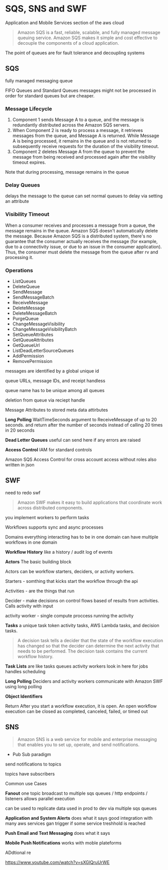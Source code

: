 # SQS, SNS and SWF
Application and Mobile Services
section of the aws cloud

> Amazon SQS is a fast, reliable, scalable, and fully managed message queuing service. Amazon
SQS makes it simple and cost effective to decouple the components of a cloud application.

The point of queues are for fault tolerance and decoupling systems

## SQS
fully managed messaging queue

FIFO Queues and Standard Queues
messages might not be processed in order for standard queues but are cheaper.

### Message Lifecycle
1. Component 1 sends Message A to a queue, and the message is redundantly distributed
across the Amazon SQS servers.
2. When Component 2 is ready to process a message, it retrieves messages from the queue,
and Message A is returned. While Message A is being processed, it remains in the queue
and is not returned to subsequently receive requests for the duration of the visibility
timeout.
3. Component 2 deletes Message A from the queue to prevent the message from being
received and processed again after the visibility timeout expires.

Note that during processing, message remains in the queue

### Delay Queues
delays the message to the queue
can set normal queues to delay via setting an attribute

### Visibility Timeout
When a consumer receives and processes a message from a queue, the message remains in the queue. Amazon SQS doesn't automatically delete the message. Because Amazon SQS is a distributed system, there's no guarantee that the consumer actually receives the message (for example, due to a connectivity issue, or due to an issue in the consumer application). Thus, the consumer must delete the message from the queue after rv and processing it.

### Operations
- ListQueues
- DeleteQueue
- SendMessage
- SendMessageBatch
- ReceiveMessage
- DeleteMessage
- DeleteMessageBatch
- PurgeQueue
- ChangeMessageVisibility
- ChangeMessageVisibilityBatch
- SetQueueAttributes
- GetQueueAttributes
- GetQueueUrl
- ListDeadLetterSourceQueues
- AddPermission
- RemovePermission

messages are identified by a global unique id

queue URLs, message
IDs, and receipt handless

queue name has to be unique among all queues

deletion from queue via reciept handle 

Message Attributes to stored meta data attirbutes

**Long Polling**
WaitTimeSeconds argument to ReceiveMessage of up to 20 seconds.
and return after the number of seconds instead of calling 20 times in 20 seconds

**Dead Letter Queues**
useful can send here if any errors are raised

**Access Control**
IAM for standard controls

Amazon SQS Access Control 
for cross account access without roles
also written in json

## SWF

need to redo swf

> Amazon SWF makes it easy to build applications that coordinate work across distributed components.

you implement workers to perform tasks

Workflows
supports sync and async processes

Domains
everything interacting has to be in one domain
can have multiple workflows in one domain

**Workflow History**
like a history / audit log of events


**Actors**
The basic building block

Actors can be workflow starters, deciders, or activity workers. 

Starters - somthing that kicks start the workflow through the api

Activities - are the things that run

Decider - make decisions on control flows based of results from activities. Calls activity with input

activity worker - single compute proccess running the activity

**Tasks**
a unique task token
activity tasks, AWS Lambda tasks, and decision tasks.


> A decision task tells a decider that the state of the workflow execution has changed so that
the decider can determine the next activity that needs to be performed. The decision task
contains the current workflow history.


**Task Lists**
are like tasks queues 
activity workers look in here for jobs
handles scheduling

**Long Polling**
Deciders and activity workers communicate with Amazon SWF using long polling

**Object Identifiers**

Return
After you start a workflow execution, it is open. An open workflow execution can be closed as
completed, canceled, failed, or timed out

## SNS

> Amazon SNS is a web service for mobile and enterprise messaging that enables you to set up,
operate, and send notifications.
- Pub Sub paradigm

send notifications to topics

topics have subscribers

Common use Cases

**Fanout**
one topic broadcast to multiple sqs queues / http endpoints / listeners
allows parallel execution

can be used to replicate data used in prod to dev via multiple sqs queues

**Application and System Alerts**
does what it says
good integration with many aws services
gan trigger if some service treshhold is reached


**Push Email and Text Messaging**
does what it says

**Mobile Push Notifications**
works with moble plateforms

ADdtional re

https://www.youtube.com/watch?v=sXGlQruUrWE
